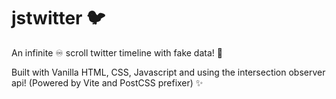 # jstwitter 🐦

An infinite ♾️ scroll twitter timeline with fake data! 🥸 

Built with Vanilla HTML, CSS, Javascript and using the intersection observer api! (Powered by Vite and PostCSS prefixer) ✨
